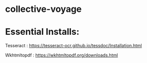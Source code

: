 ﻿# collective-voyage
# Essential Installs:
Tesseract : https://tesseract-ocr.github.io/tessdoc/Installation.html

Wkhtmltopdf : https://wkhtmltopdf.org/downloads.html
